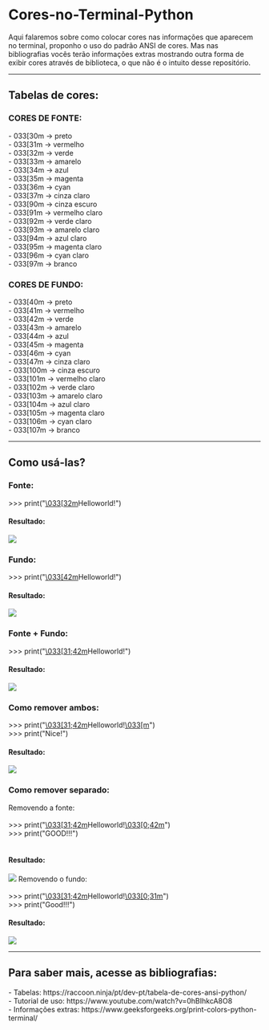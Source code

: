 # Cores-no-Terminal-Python
Aqui falaremos sobre como colocar cores nas informações que aparecem no terminal, 
proponho o uso do padrão ANSI de cores. Mas nas bibliografias vocês terão informações extras
mostrando outra forma de exibir cores através de biblioteca, o que não é o intuito desse repositório.
<hr>
<h2> Tabelas de cores: </h2>
<h3>CORES DE FONTE:</h3>
- 033[30m -> preto <br>
- 033[31m -> vermelho <br>
- 033[32m -> verde <br>
- 033[33m -> amarelo <br>
- 033[34m -> azul <br>
- 033[35m -> magenta <br>
- 033[36m -> cyan <br>
- 033[37m -> cinza claro <br>
- 033[90m -> cinza escuro <br>
- 033[91m -> vermelho claro <br>
- 033[92m -> verde claro <br>
- 033[93m -> amarelo claro <br>
- 033[94m -> azul claro <br>
- 033[95m -> magenta claro <br>
- 033[96m -> cyan claro <br>
- 033[97m -> branco <br>

<h3>CORES DE FUNDO: </h3>
- 033[40m  -> preto<br>
- 033[41m  -> vermelho<br>
- 033[42m  -> verde<br>
- 033[43m  -> amarelo<br>
- 033[44m  -> azul<br>
- 033[45m  -> magenta<br>
- 033[46m  -> cyan<br>
- 033[47m  -> cinza claro<br>
- 033[100m -> cinza escuro<br>
- 033[101m -> vermelho claro<br>
- 033[102m -> verde claro<br>
- 033[103m -> amarelo claro<br>
- 033[104m -> azul claro<br>
- 033[105m -> magenta claro<br>
- 033[106m -> cyan claro<br>
- 033[107m -> branco<br>

<hr>
<h2>Como usá-las?</h2>
<h3> Fonte: </h3>
>>> print("<a href="">\033[32m</a>Helloworld!")
<h4>Resultado:</h4>
<img src="https://raw.githubusercontent.com/EddieMC-Dev/Cores-no-Terminal-Python/main/teste1.PNG"> 

<h3> Fundo: </h3>
>>> print("<a href="">\033[42m</a>Helloworld!")
<h4>Resultado:</h4>
<img src="https://raw.githubusercontent.com/EddieMC-Dev/Cores-no-Terminal-Python/main/teste2.PNG">
<h3> Fonte + Fundo: </h3>
>>> print("<a href="">\033[31;42m</a>Helloworld!")
<h4>Resultado:</h4>
<img src="https://raw.githubusercontent.com/EddieMC-Dev/Cores-no-Terminal-Python/main/teste3.PNG">
<h3> Como remover ambos: </h3>
>>> print("<a href="">\033[31;42m</a>Helloworld!<a href="">\033[m</a>")<br>
>>> print("Nice!")
<h4>Resultado:</h4>
<img src="https://raw.githubusercontent.com/EddieMC-Dev/Cores-no-Terminal-Python/main/teste4.PNG">
<h3> Como remover separado: </h3>
Removendo a fonte:<br><br>
>>> print("<a href="">\033[31;42m</a>Helloworld!<a href="">\033[0;42m</a>")<br>
>>> print("GOOD!!!")<br><br>
<h4>Resultado:</h4>
<img src="https://raw.githubusercontent.com/EddieMC-Dev/Cores-no-Terminal-Python/main/teste5.PNG">
Removendo o fundo: <br><br>
>>> print("<a href="">\033[31;42m</a>Helloworld!<a href="">\033[0;31m</a>")<br>
>>> print("Good!!!")<br>
<h4>Resultado:</h4>
<img src="https://raw.githubusercontent.com/EddieMC-Dev/Cores-no-Terminal-Python/main/teste6.PNG">

<hr>
<h2> Para saber mais, acesse as bibliografias: </h2>
- Tabelas: https://raccoon.ninja/pt/dev-pt/tabela-de-cores-ansi-python/ <br>
- Tutorial de uso: https://www.youtube.com/watch?v=0hBIhkcA8O8 <br>
- Informações extras: https://www.geeksforgeeks.org/print-colors-python-terminal/
